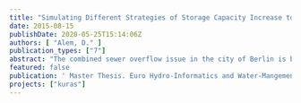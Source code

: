 ```yaml
---
title: "Simulating Different Strategies of Storage Capacity Increase to Reduce Combined Sewer Overflows and Flooding"
date: 2015-08-15
publishDate: 2020-05-25T15:14:06Z
authors: [ "Alem, D." ]
publication_types: ["7"]
abstract: "The combined sewer overflow issue in the city of Berlin is becoming an increasing threat to the water quality of the surface water bodies, as the number and volumes of combined sewer overflow (CSO) events occurring per year may be on the rise due to climate variations among other aspects. For this reason, a case study was formulated to investigate the implementation of storage tanks in one of Berlin’s sub catchments, Wilmersdorf, in order to reduce the Occurrence of CSO to a once per year event on average. The investigation was made using InfoWorks Collection system (CS), one dimensional urban planning software used widely for sewer system modelling. The network of the Wilmersdorf catchment (majorly consisting of combined sewers, with small portions of separate rain and separate foul sewers) was modelled with the aid of InfoWorks. The implementation of tanks in the network was divided into two main parts: centralized and decentralized tanks. The centralized tanks addressed the issue of CSO, in order to reduce the CSO occurrence to once per year, firstly by using a short design storms representing a one year return period, to implement initial storage volumes, then this network was validated using rain series records for one year (1990) and for thirty years (1980-2010). The decentralized tanks were implemented at much smaller storage volumes compared to the centralized tanks, in localized locations to solve small surface floods in the separate rain sewer system, or to reduce the pollutant load Biological oxygen demand (BOD) of the CSO, by storing water from the separate foul system in the catchment. The results obtained for the centralized storage tanks show major reductions in CSO, with four centralized tanks implemented in central parts of the catchment. The target of once per year CSO event was achieved for the one year rain series (1990), but not for the thirty years rain series (1980-2010). Results for the decentralized storage tanks show reduction of surface flooding for the studied local areas in the catchment, with sometimes a reduction of surface floods also downstream of the targeted areas. On the other hand, the pollutant load (BOD) was reduced by negligible amounts with decentralized tanks at the studied separate foul system locations, with results showing that the overall BOD load reduction in the overflow volume is also accompanied with CSO overall volume reduction."
featured: false
publication: ' Master Thesis. Euro Hydro-Informatics and Water-Mangement. Brandenburgische Technische Universität Cottbus - Senftenberg'
projects: ["kuras"]
---
```


